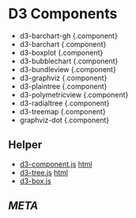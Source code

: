 
<link rel="stylesheet" type="text/css" href="../index-style.css"  />

# D3 Components
<script>
  console.log("hellloooooo")

import ComponentCreator from "src/client/morphic/component-creator.js"
  var container  = lively.query(this, "lively-container")
</script>

- d3-barchart-gh  {.component}
- d3-barchart  {.component}
- d3-boxplot  {.component}
- d3-bubblechart  {.component}
- d3-bundleview  {.component}
- d3-graphviz  {.component}
- d3-plaintree  {.component}
- d3-polymetricview  {.component}
- d3-radialtree  {.component}
- d3-treemap  {.component}
- graphviz-dot  {.component}


## Helper

- [d3-component.js](d3-component.js) [html](d3-component.html)
- [d3-tree.js](d3-tree.js) [html](d3-tree.html)
- [d3-box.js](d3-box.js)


<!-- 
<script>
import Files from "src/client/files.js"
var md = lively.query(this, "lively-markdown");
Files.generateMarkdownFileListing(md.shadowRoot)
</script>
-->

## *META*

<script>
  console.log("hellloooooo")
  var context = lively.query(this, "lively-markdown").shadowRoot
  ComponentCreator.updateComponentsUI(container, context)
</script>